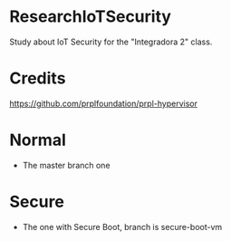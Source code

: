 # ResearchIoTSecurity
Study about IoT Security for the "Integradora 2" class.

# Credits

https://github.com/prplfoundation/prpl-hypervisor

# Normal

- The master branch one

# Secure

- The one with Secure Boot, branch is secure-boot-vm